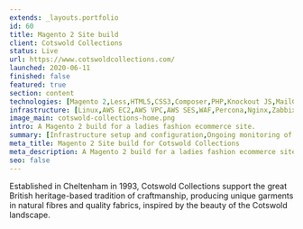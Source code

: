 ```yaml
---
extends: _layouts.portfolio
id: 60
title: Magento 2 Site build
client: Cotswold Collections
status: Live
url: https://www.cotswoldcollections.com/
launched: 2020-06-11
finished: false
featured: true
section: content
technologies: [Magento 2,Less,HTML5,CSS3,Composer,PHP,Knockout JS,MailChimp]
infrastructure: [Linux,AWS EC2,AWS VPC,AWS SES,WAF,Percona,Nginx,Zabbix,Redis,Elasticsearch]
image_main: cotswold-collections-home.png
intro: A Magento 2 build for a ladies fashion ecommerce site.
summary: [Infrastructure setup and configuration,Ongoing monitoring of the solution,Support and update planning,Module suggestion to improve sales and user experience,Security service setup and configuration,Verafone payment integration,Stripe payment integration,Magento 1 to 2 migration,Custom module creation for client specific functionality]
meta_title: Magento 2 Site build for Cotswold Collections
meta_description: A Magento 2 build for a ladies fashion ecommerce site.
seo: false
---
```


Established in Cheltenham in 1993, Cotswold Collections support the great British heritage-based tradition of craftmanship, producing unique garments in natural fibres and quality fabrics, inspired by the beauty of the Cotswold landscape.